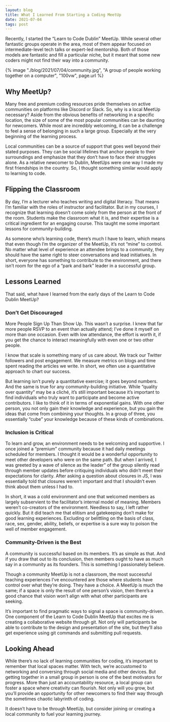 ```yaml
---
layout: blog
title: What I Learned From Starting a Coding MeetUp
date: 2021-07-04
tags: post
---
```


<!-- Excerpt Start -->
Recently, I started the “Learn to Code Dublin” MeetUp. While several other fantastic groups operate in the area, most of them appear focused on intermediate-level tech talks or expert-led mentorship. Both of those models are fantastic and fill a particular niche, but it meant that some new coders might not find their way into a community. 
<!-- Excerpt End -->

{% image "./blog/2021/07/04/community.jpg", "A group of people working together on a computer", "100vw", page.url %}

## Why MeetUp?
Many free and premium coding resources pride themselves on active communities on platforms like Discord or Slack. So, why is a local MeetUp necessary? Aside from the obvious benefits of networking in a specific location, the size of some of the most popular communities can be daunting for newcomers. While most are incredibly welcoming, it can be a challenge to feel a sense of belonging in such a large group. Especially at the very beginning of the learning process. 

Local communities can be a source of support that goes well beyond their stated purposes. They can be social lifelines that anchor people to their surroundings and emphasize that they don’t have to face their struggles alone. As a relative newcomer to Dublin, MeetUps were one way I made my first friendships in the country. So, I thought something similar would apply to learning to code. 

## Flipping the Classroom
By day, I’m a lecturer who teaches writing and digital literacy. That means I’m familiar with the roles of instructor and facilitator. But in my courses, I recognize that learning doesn’t come solely from the person at the front of the room. Students make the classroom what it is, and their expertise is a critical ingredient for an engaging course. This taught me some important lessons for community-building.

As someone who’s learning code, there’s much I have to learn, which means that even though I’m the organizer of the MeetUp, it’s not “mine” to control. No matter what level of experience an attendee brings to a community, they should have the same right to steer conversations and lead initiatives. In short, everyone has something to contribute to the environment, and there isn’t room for the ego of a “park and bark” leader in a successful group. 

## Lessons Learned
That said, what have I learned from the early days of the Learn to Code Dublin MeetUp?

### Don’t Get Discouraged
More People Sign Up Than Show Up. This wasn’t a surprise. I knew that far more people RSVP to an event than actually attend; I’ve done it myself on more than one occasion. Even with low attendance, the effort is worth it, if you get the chance to interact meaningfully with even one or two other people.

I know that scale is something many of us care about. We track our Twitter followers and post engagement. We measure metrics on blogs and time spent reading the articles we write. In short, we often use a quantitative approach to chart our success.

But learning isn’t purely a quantitative exercise; it goes beyond numbers. And the same is true for any community-building initiative. While “quality over quantity” may be a cliché, it’s still important because it’s important to find individuals who truly want to participate and become active contributors. I like to think of it in terms of exponential gains. With one other person, you not only gain their knowledge and experience, but you gain the ideas that come from combining your thoughts. In a group of three, you essentially “cube” your knowledge because of these kinds of combinations. 

### Inclusion is Critical
To learn and grow, an environment needs to be welcoming and supportive. I once joined a “premium” community because it had daily meetings scheduled for members. I thought it would be a wonderful opportunity to meet other developers who were on the same path. But when I arrived, I was greeted by a wave of silence as the leader” of the group silently read through member updates before critiquing individuals who didn’t meet their expectations for clarity. After asking a question about closures in JS, I was essentially told that closures weren’t important and that I shouldn’t even think about them unless I had to. 

In short, it was a cold environment and one that welcomed members as largely subservient to the facilitator’s internal model of meaning. Members weren’t co-creators of the environment. Needless to say, I left rather quickly. But it did teach me that elitism and gatekeeping don’t make for good learning experiences. Excluding or belittling on the basis of class, race, sex, gender, ability, beliefs, or expertise is a sure way to poison the well of member engagement.

### Community-Driven is the Best
A community is successful based on its members. It’s as simple as that. And if you draw that out to its conclusion, then members ought to have as much say in a community as its founders. This is something I passionately believe. 

Though a community MeetUp is not a classroom, the most successful teaching experiences I’ve encountered are those where students have control over what they’re doing. They have a choice. A MeetUp is much the same; if a space is only the result of one person’s vision, then there’s a good chance that vision won’t align with what other participants are seeking. 

It’s important to find pragmatic ways to signal a space is community-driven. One component of the Learn to Code Dublin MeetUp that excites me is creating a collaborative website through git. Not only will participants be able to contribute to the design and presentation of the site, but they’ll also get experience using git commands and submitting pull requests. 

## Looking Ahead
While there’s no lack of learning communities for coding, it’s important to remember that local spaces matter. With tech, we’re accustomed to networking and conversing through social media and other devices. But getting together in a small group in person is one of the best motivators for progress. More than just an accountability resource, a local group can foster a space where creativity can flourish. Not only will you grow, but you’ll provide an opportunity for other newcomers to find their way through the sometimes chaotic labyrinth of coding.

It doesn’t have to be through MeetUp, but consider joining or creating a local community to fuel your learning journey.